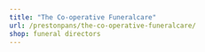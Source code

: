 ```yaml
---
title: "The Co-operative Funeralcare"
url: /prestonpans/the-co-operative-funeralcare/
shop: funeral directors
---
```

